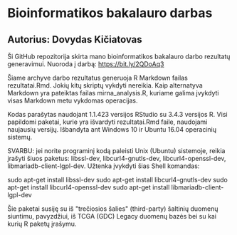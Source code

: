 # Bioinformatikos bakalauro darbas
## Autorius: Dovydas Kičiatovas

Ši GitHub repozitorija skirta mano bioinformatikos bakalauro darbo rezultatų 
generavimui. Nuoroda į darbą: https://bit.ly/2QDoAq3

Šiame archyve darbo rezultatus generuoja R Markdown failas rezultatai.Rmd. Jokių
kitų skriptų vykdyti nereikia. Kaip alternatyva Markdown yra pateiktas failas 
mirna_analysis.R, kuriame galima įvykdyti visas Markdown metu vykdomas 
operacijas.

Kodas parašytas naudojant 1.1.423 versijos RStudio su 3.4.3 versijos R. Visi
papildomi paketai, kurie yra išvardyti rezultatai.Rmd faile, naudojami
naujausių versijų. Išbandyta ant Windows 10 ir Ubuntu 16.04 operacinių sistemų.

SVARBU: jei norite programinį kodą paleisti Unix (Ubuntu) sistemoje, reikia
įrašyti šiuos paketus: libssl-dev, libcurl4-gnutls-dev, libcurl4-openssl-dev,
libmariadb-client-lgpl-dev. Užtenka įvykdyti šias Shell komandas:

sudo apt-get install libssl-dev
sudo apt-get install libcurl4-gnutls-dev
sudo apt-get install libcurl4-openssl-dev
sudo apt-get install libmariadb-client-lgpl-dev

Šie paketai susiję su iš "trečiosios šalies" (third-party) šaltinių duomenų 
siuntimu, pavyzdžiui, iš TCGA (GDC) Legacy duomenų bazės bei su kai kurių
R paketų įrašymu.
